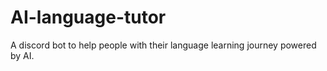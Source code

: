 # AI-language-tutor
A discord bot to help people with their language learning journey powered by AI.
